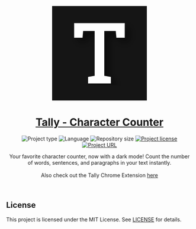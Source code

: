 
<!-- Project Header -->
<div align="center"> 
  <img class="projectLogo" src="icon_large.png" alt="Project logo" title="Project logo" width="256">

  <h1 class="projectName">
    <a href="https://tally.johng.io">
      Tally - Character Counter
    </a>
  </h1>

  <p class="projectBadges">
    <img src="https://img.shields.io/badge/type-Website-ff5722.svg" alt="Project type" title="Project type">
    <img src="https://img.shields.io/github/languages/top/jerboa88/Tally.svg" alt="Language" title="Language">
    <img src="https://img.shields.io/github/repo-size/jerboa88/Tally.svg" alt="Repository size" title="Repository size">
    <a href="LICENSE">
      <img src="https://img.shields.io/github/license/jerboa88/Tally.svg" alt="Project license" title="Project license"/>
    </a>
    <a href="https://tally.johng.io" title="Project URL">
			<img src="https://img.shields.io/website?url=https%3A%2F%2Ftally.johng.io&up_message=tally.johng.io%20%E2%86%97" alt="Project URL" title="Project URL">
		</a>
  </p>
  
  <p class="projectDesc" data-exposition="An online character counter, created in order to get more familiar with using CSS grid layouts, text parsing, and cookie handling in JavaScript. I have since ported the site to a Chrome extension that over 200 users.">
    Your favorite character counter, now with a dark mode! Count the number of words, sentences, and paragraphs in your text instantly.<br/><br/>
      Also check out the Tally Chrome Extension <a href="https://github.com/jerboa88/Tally-Extension">here</a>
  </p>
  
  <br/>
</div>


## License
This project is licensed under the MIT License. See [LICENSE](LICENSE) for details.
